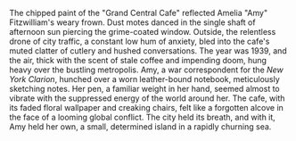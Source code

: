 The chipped paint of the "Grand Central Cafe" reflected Amelia "Amy"  Fitzwilliam's weary frown.  Dust motes danced in the single shaft of afternoon sun piercing the grime-coated window.  Outside, the relentless drone of city traffic, a constant low hum of anxiety, bled into the cafe's muted clatter of cutlery and hushed conversations.  The year was 1939, and the air, thick with the scent of stale coffee and impending doom, hung heavy over the bustling metropolis.  Amy, a war correspondent for the *New York Clarion*, hunched over a worn leather-bound notebook, meticulously sketching notes. Her pen, a familiar weight in her hand, seemed almost to vibrate with the suppressed energy of the world around her.  The cafe, with its faded floral wallpaper and creaking chairs, felt like a forgotten alcove in the face of a looming global conflict.  The city held its breath, and with it, Amy held her own, a small, determined island in a rapidly churning sea.
